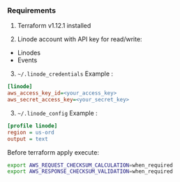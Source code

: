 ### Requirements
1. Terraform v1.12.1 installed

2. Linode account with API key for read/write:
- Linodes
- Events

3. `~/.linode_credentials`
Example :
```ini
[linode]
aws_access_key_id=<your_access_key>
aws_secret_access_key=<your_secret_key>

```

3. `~/.linode_config`
Example :
```ini
[profile linode]
region = us-ord
output = text
```

Before terraform apply execute:
```bash
export AWS_REQUEST_CHECKSUM_CALCULATION=when_required  
export AWS_RESPONSE_CHECKSUM_VALIDATION=when_required
```